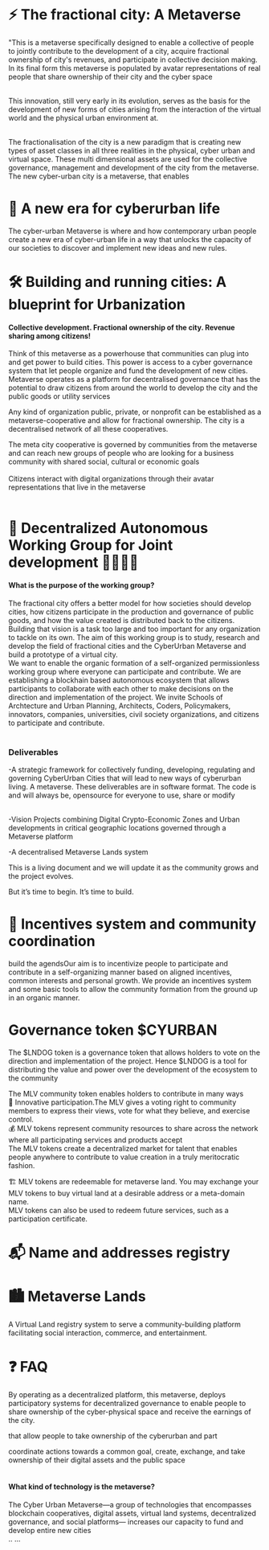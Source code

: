 # ⚡️ The fractional city: A Metaverse
"This is a metaverse specifically designed to enable a collective of people to jointly contribute to the development of a city, acquire fractional ownership of city's revenues, and participate in collective decision making. In its final form this metaverse is populated by avatar representations of real people that share ownership of their city and the cyber space <br><br>

This innovation, still very early in its evolution, serves as the basis for the development of new forms of cities arising from the interaction of the virtual world and the physical urban environment at.<br><br>

The fractionalisation of the city is a new paradigm that is creating new types of asset classes in all three realities in the physical, cyber urban and virtual space. These multi dimensional assets are used for the collective governance, management and development of the city from the metaverse.
The new cyber-urban city is a metaverse, that enables 


# 💎 A new era for cyberurban life
The cyber-urban Metaverse is where and how contemporary urban people create a new era of cyber-urban life in a way that unlocks the capacity of our societies to discover and implement new ideas and new rules.<br>

# 🛠 Building and running cities: A blueprint for Urbanization
#### Collective development. Fractional ownership of the city. Revenue sharing among citizens!
Think of this metaverse as a powerhouse that communities can plug into and get power to build cities. This power is access to a cyber governance system that let people organize and fund the development of new cities.<br> 
Metaverse operates as a platform for decentralised governance that has the potential to draw citizens from around the world to develop the city and the public goods or utility services<br>

Any kind of organization public, private, or nonprofit can be established as a metaverse-cooperative and allow for fractional ownership. The city is a decentralised network of all these cooperatives. 


The meta city cooperative is governed by communities from the metaverse and can reach new groups of people who are looking for a business community with shared social, cultural or economic goals<br><br> 
Citizens interact with digital organizations through their avatar representations that live in the metaverse<br><br> 

# 👫 Decentralized Autonomous Working Group for Joint development  👫👫👫👫
#### What is the purpose of the working group?
The fractional city offers a better model for how societies should develop cities, how citizens participate in the production and governance of public goods, and how the value created is distributed back to the citizens. Building that vision is a task too large and too important for any organization to tackle on its own.
The aim of this working group is to study, research and develop the field of fractional cities and the CyberUrban Metaverse and build a prototype of a virtual city.<br> 
We want to enable the organic formation of a self-organized permissionless working group where everyone can participate and contribute. We are establishing a blockhain based autonomous ecosystem that allows participants to collaborate with each other to make decisions on the direction and implementation of the project.
We invite Schools of Archtecture and Urban Planning, Architects, Coders, Policymakers, innovators, companies, universities, civil society organizations, and citizens to participate and contribute.<br><br> 

### Deliverables
-A strategic framework for collectively funding, developing, regulating and governing CyberUrban Cities that will lead to new ways of cyberurban living. A metaverse.
These deliverables are in software format. The code is and will always be, opensource for everyone to use, share or modify<br><br>

-Vision Projects combining Digital Crypto-Economic Zones and Urban developments in critical geographic locations governed through a Metaverse platform

-A decentralised Metaverse Lands system



This is a living document and we will update it as the community grows and the project evolves.<br>

But it’s time to begin. It’s time to build.

# 🚀 Incentives system and community coordination
  build the agendsOur aim is to incentivize people to participate and contribute in a self-organizing manner based on aligned incentives, common interests and personal growth. 
We provide an incentives system and some basic tools to allow the community formation from the ground up in an organic manner.



# Governance token $CYURBAN
The $LNDOG token is a governance token that allows holders to vote on the direction and implementation of the project. Hence $LNDOG is a tool for distributing the value and power over the development of the ecosystem to the community

The MLV community token enables holders to contribute in many ways<br>
📢 Innovative participation.The MLV gives a voting right to community members to express their views, vote for what they believe, and exercise control.<br> 
💰 MLV tokens represent community resources to share across the network where all participating services and products accept<br>
The MLV tokens create a decentralized market for talent that enables people anywhere to contribute to value creation in a truly meritocratic fashion.<br>

🏗 MLV tokens are redeemable for metaverse land. You may exchange your MLV tokens to buy virtual land at a desirable address or a meta-domain name.<br>
MLV tokens can also be used to redeem future services, such as a participation certificate.<br>


# 📬 Name and addresses registry

# 🏙 Metaverse Lands  
A Virtual Land registry system to serve a community-building platform facilitating social interaction, commerce, and entertainment.


# ❓ FAQ
By operating as a decentralized platform, this metaverse, deploys participatory systems for decentralized governance to enable people to share ownership of the cyber-physical space and receive the earnings of the city.

that allow people to take ownership of the cyberurban and part


coordinate actions towards a common goal, create, exchange, and take ownership of their digital assets and the public space<br><br>

####  What kind of technology is the metaverse?
The Cyber Urban Metaverse—a group of technologies that encompasses blockchain cooperatives, digital assets, virtual land systems, decentralized governance, and social platforms— increases our capacity to fund and develop entire new cities<br><be>..
...
